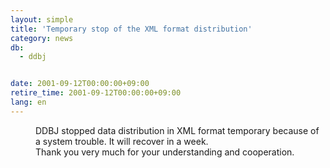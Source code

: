 ```yaml
---
layout: simple
title: 'Temporary stop of the XML format distribution'
category: news
db:
  - ddbj


date: 2001-09-12T00:00:00+09:00
retire_time: 2001-09-12T00:00:00+09:00
lang: en
---
```


<dd>DDBJ stopped data distribution in XML format temporary because of a system trouble. It will recover in a week.<br>
<dd>Thank you very much for your understanding and cooperation.</dd>
</dd>
